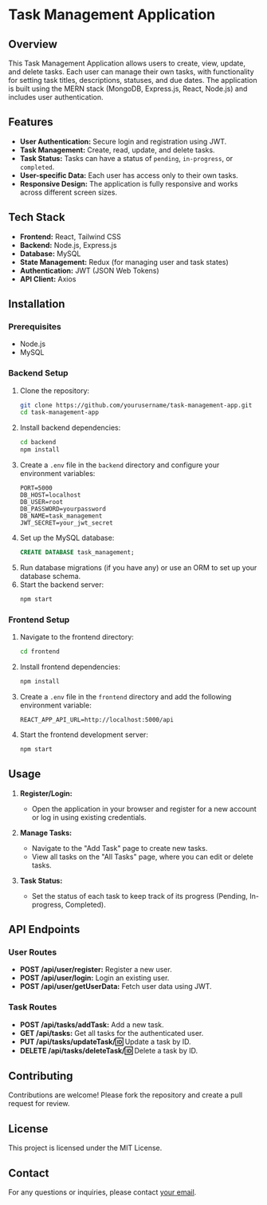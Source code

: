 # Task Management Application

## Overview
This Task Management Application allows users to create, view, update, and delete tasks. Each user can manage their own tasks, with functionality for setting task titles, descriptions, statuses, and due dates. The application is built using the MERN stack (MongoDB, Express.js, React, Node.js) and includes user authentication.

## Features
- **User Authentication:** Secure login and registration using JWT.
- **Task Management:** Create, read, update, and delete tasks.
- **Task Status:** Tasks can have a status of `pending`, `in-progress`, or `completed`.
- **User-specific Data:** Each user has access only to their own tasks.
- **Responsive Design:** The application is fully responsive and works across different screen sizes.

## Tech Stack
- **Frontend:** React, Tailwind CSS
- **Backend:** Node.js, Express.js
- **Database:** MySQL
- **State Management:** Redux (for managing user and task states)
- **Authentication:** JWT (JSON Web Tokens)
- **API Client:** Axios

## Installation

### Prerequisites
- Node.js
- MySQL

### Backend Setup
1. Clone the repository:
    ```bash
    git clone https://github.com/yourusername/task-management-app.git
    cd task-management-app
    ```
2. Install backend dependencies:
    ```bash
    cd backend
    npm install
    ```
3. Create a `.env` file in the `backend` directory and configure your environment variables:
    ```env
    PORT=5000
    DB_HOST=localhost
    DB_USER=root
    DB_PASSWORD=yourpassword
    DB_NAME=task_management
    JWT_SECRET=your_jwt_secret
    ```
4. Set up the MySQL database:
    ```sql
    CREATE DATABASE task_management;
    ```
5. Run database migrations (if you have any) or use an ORM to set up your database schema.
6. Start the backend server:
    ```bash
    npm start
    ```

### Frontend Setup
1. Navigate to the frontend directory:
    ```bash
    cd frontend
    ```
2. Install frontend dependencies:
    ```bash
    npm install
    ```
3. Create a `.env` file in the `frontend` directory and add the following environment variable:
    ```env
    REACT_APP_API_URL=http://localhost:5000/api
    ```
4. Start the frontend development server:
    ```bash
    npm start
    ```

## Usage

1. **Register/Login:**
   - Open the application in your browser and register for a new account or log in using existing credentials.
   
2. **Manage Tasks:**
   - Navigate to the "Add Task" page to create new tasks.
   - View all tasks on the "All Tasks" page, where you can edit or delete tasks.
   
3. **Task Status:**
   - Set the status of each task to keep track of its progress (Pending, In-progress, Completed).

## API Endpoints

### User Routes
- **POST /api/user/register:** Register a new user.
- **POST /api/user/login:** Login an existing user.
- **POST /api/user/getUserData:** Fetch user data using JWT.

### Task Routes
- **POST /api/tasks/addTask:** Add a new task.
- **GET /api/tasks:** Get all tasks for the authenticated user.
- **PUT /api/tasks/updateTask/:id:** Update a task by ID.
- **DELETE /api/tasks/deleteTask/:id:** Delete a task by ID.

## Contributing
Contributions are welcome! Please fork the repository and create a pull request for review.

## License
This project is licensed under the MIT License.

## Contact
For any questions or inquiries, please contact [your email](mailto:youremail@example.com).
